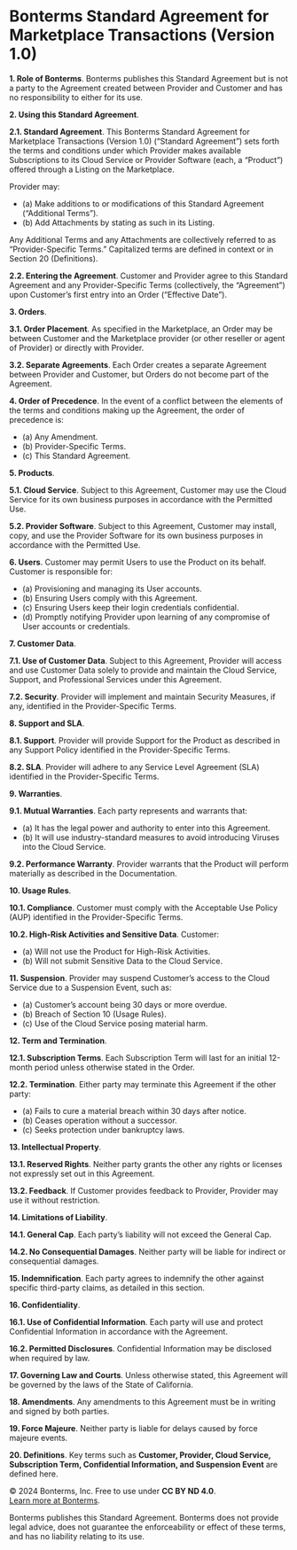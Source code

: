 # Bonterms Standard Agreement for Marketplace Transactions (Version 1.0)

**1. Role of Bonterms**. Bonterms publishes this Standard Agreement but is not a party to the Agreement created between Provider and Customer and has no responsibility to either for its use.

**2. Using this Standard Agreement**.

**2.1. Standard Agreement**. This Bonterms Standard Agreement for Marketplace Transactions (Version 1.0) (“Standard Agreement”) sets forth the terms and conditions under which Provider makes available Subscriptions to its Cloud Service or Provider Software (each, a “Product”) offered through a Listing on the Marketplace.

Provider may:
- (a) Make additions to or modifications of this Standard Agreement (“Additional Terms”).
- (b) Add Attachments by stating as such in its Listing.

Any Additional Terms and any Attachments are collectively referred to as “Provider-Specific Terms.” Capitalized terms are defined in context or in Section 20 (Definitions).

**2.2. Entering the Agreement**. Customer and Provider agree to this Standard Agreement and any Provider-Specific Terms (collectively, the “Agreement”) upon Customer’s first entry into an Order (“Effective Date”).

**3. Orders**.

**3.1. Order Placement**. As specified in the Marketplace, an Order may be between Customer and the Marketplace provider (or other reseller or agent of Provider) or directly with Provider.

**3.2. Separate Agreements**. Each Order creates a separate Agreement between Provider and Customer, but Orders do not become part of the Agreement.

**4. Order of Precedence**. In the event of a conflict between the elements of the terms and conditions making up the Agreement, the order of precedence is:
- (a) Any Amendment.
- (b) Provider-Specific Terms.
- (c) This Standard Agreement.

**5. Products**.

**5.1. Cloud Service**. Subject to this Agreement, Customer may use the Cloud Service for its own business purposes in accordance with the Permitted Use.

**5.2. Provider Software**. Subject to this Agreement, Customer may install, copy, and use the Provider Software for its own business purposes in accordance with the Permitted Use.

**6. Users**. Customer may permit Users to use the Product on its behalf. Customer is responsible for:
- (a) Provisioning and managing its User accounts.
- (b) Ensuring Users comply with this Agreement.
- (c) Ensuring Users keep their login credentials confidential.
- (d) Promptly notifying Provider upon learning of any compromise of User accounts or credentials.

**7. Customer Data**.

**7.1. Use of Customer Data**. Subject to this Agreement, Provider will access and use Customer Data solely to provide and maintain the Cloud Service, Support, and Professional Services under this Agreement.

**7.2. Security**. Provider will implement and maintain Security Measures, if any, identified in the Provider-Specific Terms.

**8. Support and SLA**.

**8.1. Support**. Provider will provide Support for the Product as described in any Support Policy identified in the Provider-Specific Terms.

**8.2. SLA**. Provider will adhere to any Service Level Agreement (SLA) identified in the Provider-Specific Terms.

**9. Warranties**.

**9.1. Mutual Warranties**. Each party represents and warrants that:
- (a) It has the legal power and authority to enter into this Agreement.
- (b) It will use industry-standard measures to avoid introducing Viruses into the Cloud Service.

**9.2. Performance Warranty**. Provider warrants that the Product will perform materially as described in the Documentation.

**10. Usage Rules**.

**10.1. Compliance**. Customer must comply with the Acceptable Use Policy (AUP) identified in the Provider-Specific Terms.

**10.2. High-Risk Activities and Sensitive Data**. Customer:
- (a) Will not use the Product for High-Risk Activities.
- (b) Will not submit Sensitive Data to the Cloud Service.

**11. Suspension**. Provider may suspend Customer’s access to the Cloud Service due to a Suspension Event, such as:
- (a) Customer’s account being 30 days or more overdue.
- (b) Breach of Section 10 (Usage Rules).
- (c) Use of the Cloud Service posing material harm.

**12. Term and Termination**.

**12.1. Subscription Terms**. Each Subscription Term will last for an initial 12-month period unless otherwise stated in the Order.

**12.2. Termination**. Either party may terminate this Agreement if the other party:
- (a) Fails to cure a material breach within 30 days after notice.
- (b) Ceases operation without a successor.
- (c) Seeks protection under bankruptcy laws.

**13. Intellectual Property**.

**13.1. Reserved Rights**. Neither party grants the other any rights or licenses not expressly set out in this Agreement.

**13.2. Feedback**. If Customer provides feedback to Provider, Provider may use it without restriction.

**14. Limitations of Liability**.

**14.1. General Cap**. Each party’s liability will not exceed the General Cap.

**14.2. No Consequential Damages**. Neither party will be liable for indirect or consequential damages.

**15. Indemnification**. Each party agrees to indemnify the other against specific third-party claims, as detailed in this section.

**16. Confidentiality**.

**16.1. Use of Confidential Information**. Each party will use and protect Confidential Information in accordance with the Agreement.

**16.2. Permitted Disclosures**. Confidential Information may be disclosed when required by law.

**17. Governing Law and Courts**. Unless otherwise stated, this Agreement will be governed by the laws of the State of California.

**18. Amendments**. Any amendments to this Agreement must be in writing and signed by both parties.

**19. Force Majeure**. Neither party is liable for delays caused by force majeure events.

**20. Definitions**. Key terms such as **Customer, Provider, Cloud Service, Subscription Term, Confidential Information, and Suspension Event** are defined here.

© 2024 Bonterms, Inc. Free to use under **CC BY ND 4.0**.  
[Learn more at Bonterms](https://bonterms.com/).  

Bonterms publishes this Standard Agreement. Bonterms does not provide legal advice, does not guarantee the enforceability or effect of these terms, and has no liability relating to its use.
